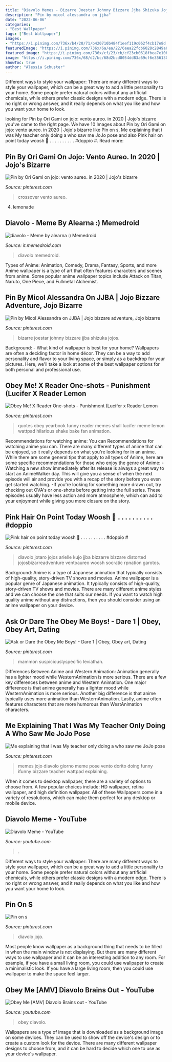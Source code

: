 ```yaml
---
title: "Diavolo Memes - Bizarre Joestar Johnny Bizzare Jjba Shizuka Jojos"
description: "Pin by micol alessandra on jjba"
date: "2022-06-06"
categories:
- "Best Wallpaper"
tags: ["Best Wallpaper"]
images:
- "https://i.pinimg.com/736x/b4/20/71/b420710b484f1eef119c062f4cb17e8d.jpg"
featuredImage: "https://i.pinimg.com/736x/6a/ea/22/6aea22fcb6028c2849a66867edbe3737.jpg"
featured_image: "https://i.pinimg.com/736x/cf/23/cb/cf23cb0618fbea7e10b21b9cf0284be2.jpg"
image: "https://i.pinimg.com/736x/68/d2/bc/68d2bcd8054dd83a69cf6e3561303592.jpg"
ShowToc: true
author: "Alessia Schuster"
---
```



Different ways to style your wallpaper:
There are many different ways to style your wallpaper, which can be a great way to add a little personality to your home. Some people prefer natural colors without any artificial chemicals, while others prefer classic designs with a modern edge. There is no right or wrong answer, and it really depends on what you like and how you want your home to look.

	

		
looking for Pin by Ori Gami on jojo: vento aureo. in 2020 | Jojo&#039;s bizarre you've came to the right page. We have 10 Images about Pin by Ori Gami on jojo: vento aureo. in 2020 | Jojo&#039;s bizarre like Pin on s, Me explaining that i was My teacher only doing a who saw me JoJo pose and also Pink hair on point today woosh 🌸 . . . . . . . . . . #doppio #. Read more:
		
    
## Pin By Ori Gami On Jojo: Vento Aureo. In 2020 | Jojo&#039;s Bizarre

<img loading=lazy src="https://i.pinimg.com/736x/6a/ea/22/6aea22fcb6028c2849a66867edbe3737.jpg" onerror="this.onerror=null;this.src='https://tse2.mm.bing.net/th?id=OIP.-RmlFUaqjF-QjQTcvT-DdgHaL5&amp;pid=15.1';" alt="Pin by Ori Gami on jojo: vento aureo. in 2020 | Jojo&#039;s bizarre">

_Source: pinterest.com_

>crossover vento aureo. 

	

4. lemonade 

    
## Diavolo - Meme By Alearna :) Memedroid

<img loading=lazy src="https://images2.memedroid.com/images/UPLOADED43/523214ad593aa.jpeg" onerror="this.onerror=null;this.src='https://tse4.mm.bing.net/th?id=OIP.KF_vvzmuQeB2eL0EaZQS4AAAAA&amp;pid=15.1';" alt="diavolo - Meme by alearna :) Memedroid">

_Source: it.memedroid.com_

>diavolo memedroid. 

	

Types of Anime: Animation, Comedy, Drama, Fantasy, Sports, and more
Anime wallpaper is a type of art that often features characters and scenes from anime. Some popular anime wallpaper topics include Attack on Titan, Naruto, One Piece, and Fullmetal Alchemist.

    
## Pin By Micol Alessandra On JJBA | Jojo Bizzare Adventure, Jojo Bizarre

<img loading=lazy src="https://i.pinimg.com/736x/cd/5e/94/cd5e949e58361925165052bbdbf42528.jpg" onerror="this.onerror=null;this.src='https://tse3.mm.bing.net/th?id=OIP.Hb8v40J_N8Kw-IhmRWcMYQHaM9&amp;pid=15.1';" alt="Pin by Micol Alessandra on JJBA | Jojo bizzare adventure, Jojo bizarre">

_Source: pinterest.com_

>bizarre joestar johnny bizzare jjba shizuka jojos. 

	

Background: - What kind of wallpaper is best for your home?
Wallpapers are often a deciding factor in home décor. They can be a way to add personality and flavor to your living space, or simply as a backdrop for your pictures. Here, we'll take a look at some of the best wallpaper options for both personal and professional use.

    
## Obey Me! X Reader One-shots - Punishment (Lucifer X Reader Lemon

<img loading=lazy src="https://i.pinimg.com/originals/5d/d0/27/5dd02701752d9d0542802e72b23daba5.jpg" onerror="this.onerror=null;this.src='https://tse4.mm.bing.net/th?id=OIP.Z9EyAQ4HuVPJ063AzgNZiwHaGl&amp;pid=15.1';" alt="Obey Me! X Reader One-shots - Punishment (Lucifer x Reader Lemon">

_Source: pinterest.com_

>quotes obey yearbook funny reader memes shall lucifer meme lemon wattpad hilarious shake bake fan animation. 

	

Recommendations for watching anime: You can
Recommendations for watching anime you can. There are many different types of anime that can be enjoyed, so it really depends on what you're looking for in an anime. While there are some general tips that apply to all types of Anime, here are some specific recommendations for those who enjoy the genre of Anime: 
-Watching a new show immediately after its release is always a great way to start an AnimeWalker day. This will give you a sense of when the next episode will air and provide you with a recap of the story before you even get started watching. 
-If you're looking for something more drawn out, try checking out OVA's or one-shots before getting into the full series. These episodes usually have less action and more atmosphere, which can add to your enjoyment while giving you more closure on the story.

    
## Pink Hair On Point Today Woosh 🌸 . . . . . . . . . . #doppio #

<img loading=lazy src="https://i.pinimg.com/736x/68/d2/bc/68d2bcd8054dd83a69cf6e3561303592.jpg" onerror="this.onerror=null;this.src='https://tse1.mm.bing.net/th?id=OIP.Dxr0ZlfSwqu5Mzi7vp1AEwHaF9&amp;pid=15.1';" alt="Pink hair on point today woosh 🌸 . . . . . . . . . . #doppio #">

_Source: pinterest.com_

>diavolo jotaro jojos arielle kujo jjba bizzarre bizzare distorted jojosbizarreadventure ventoaureo woosh socratic rpnation garotos. 

	

Background: Anime is a type of Japanese animation that typically consists of high-quality, story-driven TV shows and movies.
Anime wallpaper is a popular genre of Japanese animation. It typically consists of high-quality, story-driven TV shows and movies. There are many different anime styles and we can choose the one that suits our needs. If you want to watch high quality anime without any distractions, then you should consider using an anime wallpaper on your device.

    
## Ask Or Dare The Obey Me Boys! - Dare 1 | Obey, Obey Art, Dating

<img loading=lazy src="https://i.pinimg.com/736x/b4/20/71/b420710b484f1eef119c062f4cb17e8d.jpg" onerror="this.onerror=null;this.src='https://tse4.mm.bing.net/th?id=OIP.dpbbTsCEXYgCRCklQPyr_gHaIU&amp;pid=15.1';" alt="Ask or Dare the Obey Me Boys! - Dare 1 | Obey, Obey art, Dating">

_Source: pinterest.com_

>mammon suspiciouslyspecific leviathan. 

	

Differences Between Anime and Western Animation: Animation generally has a lighter mood while WesternAnimation is more serious.
There are a few key differences between anime and Western Animation. One major difference is that anime generally has a lighter mood while WesternAnimation is more serious. Another big difference is that anime typically uses more animation than WesternAnimation. Lastly, anime often features characters that are more humorous than WestAnimation characters.

    
## Me Explaining That I Was My Teacher Only Doing A Who Saw Me JoJo Pose

<img loading=lazy src="https://i.pinimg.com/736x/8c/ff/8a/8cff8a46251d2324c7053a6bd4ebc29d.jpg" onerror="this.onerror=null;this.src='https://tse4.mm.bing.net/th?id=OIP.A1A_UqZzv9KmauA4qu9EuAHaNT&amp;pid=15.1';" alt="Me explaining that i was My teacher only doing a who saw me JoJo pose">

_Source: pinterest.com_

>memes jojo diavolo giorno meme pose vento dorito doing funny ifunny bizzare teacher wattpad explaining. 

	

When it comes to desktop wallpaper, there are a variety of options to choose from. A few popular choices include: HD wallpaper, retina wallpaper, and high definition wallpaper. All of these Wallpapers come in a variety of resolutions, which can make them perfect for any desktop or mobile device. 

    
## Diavolo Meme - YouTube

<img loading=lazy src="https://i.ytimg.com/vi/KX59m8XjhuM/hqdefault.jpg" onerror="this.onerror=null;this.src='https://tse2.mm.bing.net/th?id=OIP.0L1ueKJmg0ZZzUVDoILOVwHaFj&amp;pid=15.1';" alt="Diavolo Meme - YouTube">

_Source: youtube.com_

>. 

	

Different ways to style your wallpaper:
There are many different ways to style your wallpaper, which can be a great way to add a little personality to your home. Some people prefer natural colors without any artificial chemicals, while others prefer classic designs with a modern edge. There is no right or wrong answer, and it really depends on what you like and how you want your home to look.

    
## Pin On S

<img loading=lazy src="https://i.pinimg.com/736x/cf/23/cb/cf23cb0618fbea7e10b21b9cf0284be2.jpg" onerror="this.onerror=null;this.src='https://tse3.mm.bing.net/th?id=OIP.gQ5KvgxaP1pRWxtGazyTxAHaIN&amp;pid=15.1';" alt="Pin on s">

_Source: pinterest.com_

>diavolo jojo. 

	

Most people know wallpaper as a background thing that needs to be filled in when the main window is not displaying. But there are many different ways to use wallpaper and it can be an interesting addition to any room. For example, if you have a small living room, you could use wallpaper to create a minimalistic look. If you have a large living room, then you could use wallpaper to make the space feel larger.

    
## Obey Me [AMV] Diavolo Brains Out - YouTube

<img loading=lazy src="https://i.ytimg.com/vi/LWhUmQOG-P4/maxresdefault.jpg" onerror="this.onerror=null;this.src='https://tse3.mm.bing.net/th?id=OIP.OeGT7_eCJY9ClUq0H23TmAHaEK&amp;pid=15.1';" alt="Obey Me [AMV] Diavolo Brains out - YouTube">

_Source: youtube.com_

>obey diavolo. 

	

Wallpapers are a type of image that is downloaded as a background image on some devices. They can be used to show off the device's design or to create a custom look for the device. There are many different wallpaper designs to choose from, and it can be hard to decide which one to use as your device's wallpaper.

